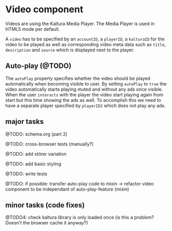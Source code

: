 # Video component

Videos are using the Kaltura Media Player. The Media Player is used in HTML5 mode per default.

A `video` has to be specified by an `accountID`, a `playerID`, a `kalturaID` for the video to be played as well as corresponding video meta data such as `title`, `description` and `source` which is displayed next to the player.

## Auto-play (@TODO)

The `autoPlay` property specifies whether the video should be played automatically when becoming visible to user. By setting `autoPlay` to `true` the video automatically starts playing muted and without any ads once visible. When the user `interacts` with the player the video start playing again from start but this time showing the ads as well. To accomplish this we need to have a separate player specified by `playerID2` which does not play any ads.

## major tasks

@TODO: schema.org (part 2)

@TODO: cross-browser tests (manually?)

@TODO: add störer variation

@TODO: add basic styling

@TODO: write tests

@TODO: if possible: transfer auto-play code to mixin -> refactor video component to be independant of auto-play-feature (mixin)

## minor tasks (code fixes)

@TODO4: check kaltura library is only loaded once (is this a problem? Doesn't the browser cache it anyway?)

